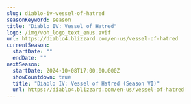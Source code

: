 ```yaml
---
slug: diablo-iv-vessel-of-hatred
seasonKeyword: season
title: "Diablo IV: Vessel of Hatred"
logo: /img/voh_logo_text_enus.avif
url: https://diablo4.blizzard.com/en-us/vessel-of-hatred
currentSeason:
  startDate: ""
  endDate: ""
nextSeason:
  startDate: 2024-10-08T17:00:00.000Z
  showCountdown: true
  title: "Diablo IV: Vessel of Hatred (Season VI)"
  url: https://diablo4.blizzard.com/en-us/vessel-of-hatred
---
```

